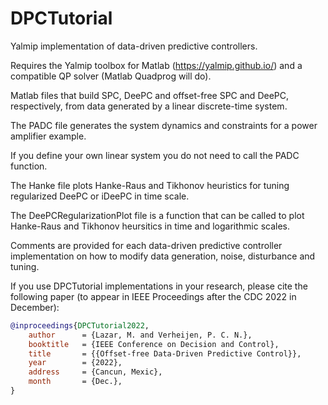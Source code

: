 # DPCTutorial
Yalmip implementation of data-driven predictive controllers. 

Requires the Yalmip toolbox for Matlab (https://yalmip.github.io/) and a compatible QP solver (Matlab Quadprog will do).

Matlab files that build SPC, DeePC and offset-free SPC and DeePC, respectively, from data generated by a linear discrete-time system.

The PADC file generates the system dynamics and constraints for a power amplifier example. 

If you define your own linear system you do not need to call the PADC function.

The Hanke file plots Hanke-Raus and Tikhonov heuristics for tuning regularized DeePC or iDeePC in time scale.

The DeePCRegularizationPlot file is a function that can be called to plot Hanke-Raus and Tikhonov heursitics in time and logarithmic scales. 

Comments are provided for each data-driven predictive controller implementation on how to modify data generation, noise, disturbance and tuning.

If you use DPCTutorial implementations in your research, please cite the following paper (to appear in IEEE Proceedings after the CDC 2022 in December):

```bibtex
@inproceedings{DPCTutorial2022,
	author      = {Lazar, M. and Verheijen, P. C. N.},
	booktitle   = {IEEE Conference on Decision and Control},
	title       = {{Offset-free Data-Driven Predictive Control}},
	year        = {2022},
	address     = {Cancun, Mexic},
	month       = {Dec.},
}
```
